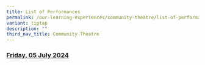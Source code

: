 ```yaml
---
title: List of Performances
permalink: /our-learning-experiences/community-theatre/list-of-performances/
variant: tiptap
description: ""
third_nav_title: Community Theatre
---
```

<p></p>
<h3><u>Friday, 05 July 2024</u></h3>
<p></p>